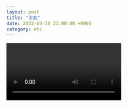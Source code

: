 ```yaml
---
layout: post
title: "全曲"
date: 2022-04-30 23:00:00 +0900
category: etc
---
```


<div class="video-container">
    <video id="player" class="video-js vjs-default-skin vjs-big-play-centered" data-json="/public/json/etc/全曲.json"></video>
</div>